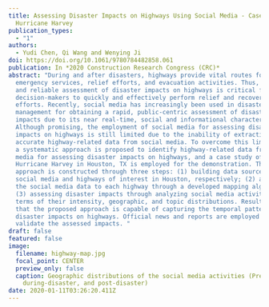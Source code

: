```yaml
---
title: Assessing Disaster Impacts on Highways Using Social Media - Case Study of
  Hurricane Harvey
publication_types:
  - "1"
authors:
  - Yudi Chen, Qi Wang and Wenying Ji
doi: https://doi.org/10.1061/9780784482858.061
publication: In *2020 Construction Research Congress (CRC)*
abstract: "During and after disasters, highways provide vital routes for
  emergency services, relief efforts, and evacuation activities. Thus, a timely
  and reliable assessment of disaster impacts on highways is critical for
  decision-makers to quickly and effectively perform relief and recovery
  efforts. Recently, social media has increasingly been used in disaster
  management for obtaining a rapid, public-centric assessment of disaster
  impacts due to its near real-time, social and informational characteristics.
  Although promising, the employment of social media for assessing disaster
  impacts on highways is still limited due to the inability of extracting
  accurate highway-related data from social media. To overcome this limitation,
  a systematic approach is proposed to identify highway-related data from social
  media for assessing disaster impacts on highways, and a case study of
  Hurricane Harvey in Houston, TX is employed for the demonstration. The
  approach is constructed through three steps: (1) building data sources for
  social media and highways of interest in Houston, respectively; (2) adapting
  the social media data to each highway through a developed mapping algorithm;
  (3) assessing disaster impacts through analyzing social media activities in
  terms of their intensity, geographic, and topic distributions. Results show
  that the proposed approach is capable of capturing the temporal patterns of
  disaster impacts on highways. Official news and reports are employed to
  validate the assessed impacts. "
draft: false
featured: false
image:
  filename: highway-map.jpg
  focal_point: CENTER
  preview_only: false
  caption: Geographic distributions of the social media activities (Pre-disaster,
    during-disaster, and post-disaster)
date: 2020-01-11T03:26:20.411Z
---
```

